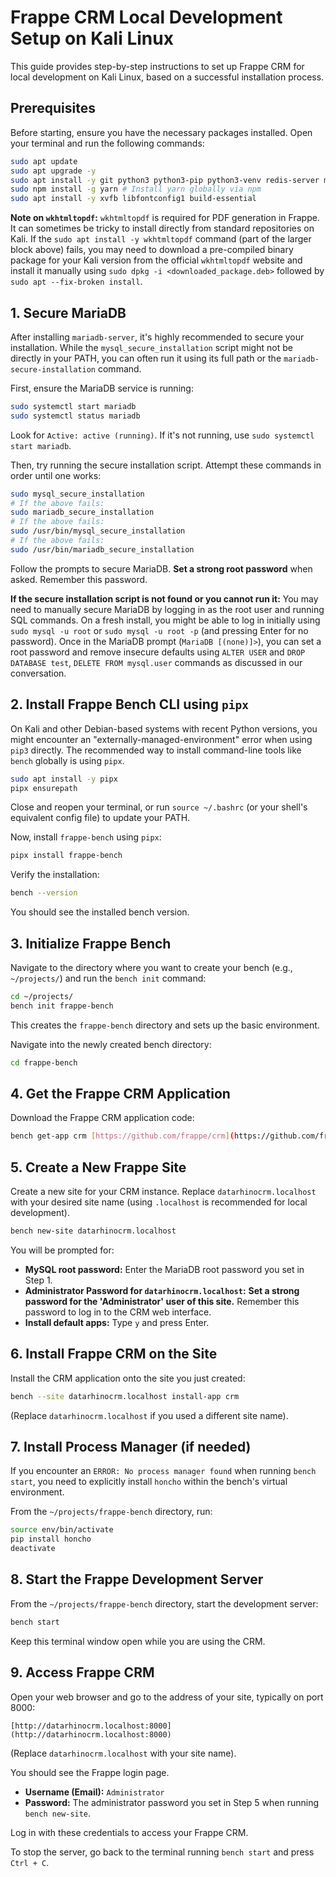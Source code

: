 # Frappe CRM Local Development Setup on Kali Linux

This guide provides step-by-step instructions to set up Frappe CRM for local development on Kali Linux, based on a successful installation process.

## Prerequisites

Before starting, ensure you have the necessary packages installed. Open your terminal and run the following commands:

```bash
sudo apt update
sudo apt upgrade -y
sudo apt install -y git python3 python3-pip python3-venv redis-server mariadb-server libmariadb-dev nodejs npm pkg-config
sudo npm install -g yarn # Install yarn globally via npm
sudo apt install -y xvfb libfontconfig1 build-essential
```

**Note on `wkhtmltopdf`:** `wkhtmltopdf` is required for PDF generation in Frappe. It can sometimes be tricky to install directly from standard repositories on Kali. If the `sudo apt install -y wkhtmltopdf` command (part of the larger block above) fails, you may need to download a pre-compiled binary package for your Kali version from the official `wkhtmltopdf` website and install it manually using `sudo dpkg -i <downloaded_package.deb>` followed by `sudo apt --fix-broken install`.

## 1. Secure MariaDB

After installing `mariadb-server`, it's highly recommended to secure your installation. While the `mysql_secure_installation` script might not be directly in your PATH, you can often run it using its full path or the `mariadb-secure-installation` command.

First, ensure the MariaDB service is running:

```bash
sudo systemctl start mariadb
sudo systemctl status mariadb
```

Look for `Active: active (running)`. If it's not running, use `sudo systemctl start mariadb`.

Then, try running the secure installation script. Attempt these commands in order until one works:

```bash
sudo mysql_secure_installation
# If the above fails:
sudo mariadb_secure_installation
# If the above fails:
sudo /usr/bin/mysql_secure_installation
# If the above fails:
sudo /usr/bin/mariadb_secure_installation
```

Follow the prompts to secure MariaDB. **Set a strong root password** when asked. Remember this password.

**If the secure installation script is not found or you cannot run it:** You may need to manually secure MariaDB by logging in as the root user and running SQL commands. On a fresh install, you might be able to log in initially using `sudo mysql -u root` or `sudo mysql -u root -p` (and pressing Enter for no password). Once in the MariaDB prompt (`MariaDB [(none)]>`), you can set a root password and remove insecure defaults using `ALTER USER` and `DROP DATABASE test`, `DELETE FROM mysql.user` commands as discussed in our conversation.

## 2. Install Frappe Bench CLI using `pipx`

On Kali and other Debian-based systems with recent Python versions, you might encounter an "externally-managed-environment" error when using `pip3` directly. The recommended way to install command-line tools like `bench` globally is using `pipx`.

```bash
sudo apt install -y pipx
pipx ensurepath
```

Close and reopen your terminal, or run `source ~/.bashrc` (or your shell's equivalent config file) to update your PATH.

Now, install `frappe-bench` using `pipx`:

```bash
pipx install frappe-bench
```

Verify the installation:

```bash
bench --version
```

You should see the installed bench version.

## 3. Initialize Frappe Bench

Navigate to the directory where you want to create your bench (e.g., `~/projects/`) and run the `bench init` command:

```bash
cd ~/projects/
bench init frappe-bench
```

This creates the `frappe-bench` directory and sets up the basic environment.

Navigate into the newly created bench directory:

```bash
cd frappe-bench
```

## 4. Get the Frappe CRM Application

Download the Frappe CRM application code:

```bash
bench get-app crm [https://github.com/frappe/crm](https://github.com/frappe/crm)
```

## 5. Create a New Frappe Site

Create a new site for your CRM instance. Replace `datarhinocrm.localhost` with your desired site name (using `.localhost` is recommended for local development).

```bash
bench new-site datarhinocrm.localhost
```

You will be prompted for:
* **MySQL root password:** Enter the MariaDB root password you set in Step 1.
* **Administrator Password for `datarhinocrm.localhost`:** **Set a strong password for the 'Administrator' user of this site.** Remember this password to log in to the CRM web interface.
* **Install default apps:** Type `y` and press Enter.

## 6. Install Frappe CRM on the Site

Install the CRM application onto the site you just created:

```bash
bench --site datarhinocrm.localhost install-app crm
```

(Replace `datarhinocrm.localhost` if you used a different site name).

## 7. Install Process Manager (if needed)

If you encounter an `ERROR: No process manager found` when running `bench start`, you need to explicitly install `honcho` within the bench's virtual environment.

From the `~/projects/frappe-bench` directory, run:

```bash
source env/bin/activate
pip install honcho
deactivate
```

## 8. Start the Frappe Development Server

From the `~/projects/frappe-bench` directory, start the development server:

```bash
bench start
```

Keep this terminal window open while you are using the CRM.

## 9. Access Frappe CRM

Open your web browser and go to the address of your site, typically on port 8000:

```
[http://datarhinocrm.localhost:8000](http://datarhinocrm.localhost:8000)
```

(Replace `datarhinocrm.localhost` with your site name).

You should see the Frappe login page.

* **Username (Email):** `Administrator`
* **Password:** The administrator password you set in Step 5 when running `bench new-site`.

Log in with these credentials to access your Frappe CRM.

To stop the server, go back to the terminal running `bench start` and press `Ctrl + C`.
```# datarhino-crm
